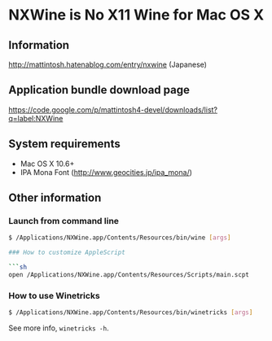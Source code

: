 # NXWine is No X11 Wine for Mac OS X

## Information

http://mattintosh.hatenablog.com/entry/nxwine (Japanese)


## Application bundle download page

https://code.google.com/p/mattintosh4-devel/downloads/list?q=label:NXWine


## System requirements

- Mac OS X 10.6+
- IPA Mona Font (http://www.geocities.jp/ipa_mona/)


## Other information

### Launch from command line

```sh
$ /Applications/NXWine.app/Contents/Resources/bin/wine [args]

### How to customize AppleScript

```sh
open /Applications/NXWine.app/Contents/Resources/Scripts/main.scpt
```

### How to use Winetricks

```sh
$ /Applications/NXWine.app/Contents/Resources/bin/winetricks [args]
```

See more info, `winetricks -h`.
